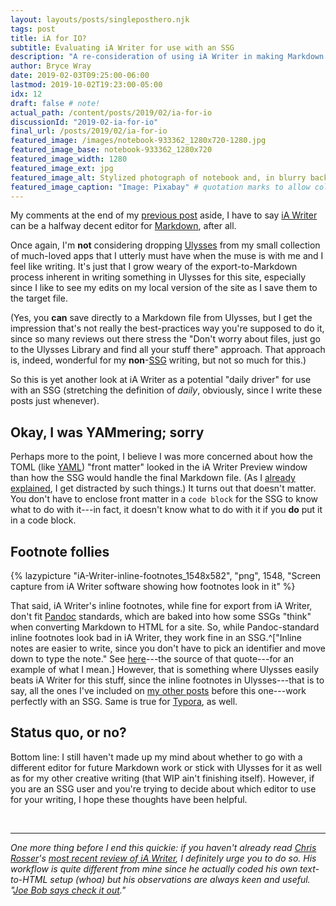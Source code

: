 ```yaml
---
layout: layouts/posts/singleposthero.njk
tags: post
title: iA for IO? 
subtitle: Evaluating iA Writer for use with an SSG
description: "A re-consideration of using iA Writer in making Markdown files for this site’s posts."
author: Bryce Wray
date: 2019-02-03T09:25:00-06:00
lastmod: 2019-10-02T19:23:00-05:00
idx: 12
draft: false # note!
actual_path: /content/posts/2019/02/ia-for-io
discussionId: "2019-02-ia-for-io"
final_url: /posts/2019/02/ia-for-io
featured_image: /images/notebook-933362_1280x720-1280.jpg
featured_image_base: notebook-933362_1280x720
featured_image_width: 1280
featured_image_ext: jpg
featured_image_alt: Stylized photograph of notebook and, in blurry background, a pencil
featured_image_caption: "Image: Pixabay" # quotation marks to allow colon
---
```


My comments at the end of my [previous post](/posts/2019/01/blox-sux) aside, I have to say [iA Writer](https://www.ia.net/writer) can be a halfway decent editor for [Markdown](https://daringfireball.net/projects/markdown/), after all.

Once again, I'm **not** considering dropping [Ulysses](https://ulysses.app) from my small collection of much-loved apps that I utterly must have when the muse is with me and I feel like writing. It's just that I grow weary of the export-to-Markdown process inherent in writing something in Ulysses for this site, especially since I like to see my edits on my local version of the site as I save them to the target file.

(Yes, you **can** save directly to a Markdown file from Ulysses, but I get the impression that's not really the best-practices way you're supposed to do it, since so many reviews out there stress the "Don't worry about files, just go to the Ulysses Library and find all your stuff there" approach. That approach is, indeed, wonderful for my **non**-[SSG](https://staticgen.com) writing, but not so much for this.)

So this is yet another look at iA Writer as a potential "daily driver" for use with an SSG (stretching the definition of *daily*, obviously, since I write these posts just whenever).

## Okay, I was YAMmering; sorry

Perhaps more to the point, I believe I was more concerned about how the TOML (like [YAML](https://yaml.org)) "front matter" looked in the iA Writer Preview window than how the SSG would handle the final Markdown file. (As I [already explained](/posts/2018/09/why-finally-settled-ulysses), I get distracted by such things.) It turns out that doesn't matter. You don't have to enclose front matter in a ```code block``` for the SSG to know what to do with it---in fact, it doesn't know what to do with it if you **do** put it in a code block.

## Footnote follies

{% lazypicture "iA-Writer-inline-footnotes_1548x582", "png", 1548, "Screen capture from iA Writer software showing how footnotes look in it" %}

That said, iA Writer's inline footnotes, while fine for export from iA Writer, don't fit [Pandoc](https://pandoc.org) standards, which are baked into how some SSGs "think" when converting Markdown to HTML for a site. So, while Pandoc-standard inline footnotes look bad in iA Writer, they work fine in an SSG.^["Inline notes are easier to write, since you don't have to pick an identifier and move down to type the note." See [here](https://github.com/Witiko/markdown/issues/3)---the source of that quote---for an example of what I mean.] However, that is something where Ulysses easily beats iA Writer for this stuff, since the inline footnotes in Ulysses---that is to say, all the ones I've included on [my other posts](/posts) before this one---work perfectly with an SSG. Same is true for [Typora](https://typora.io), as well.

## Status quo, or no?

Bottom line: I still haven't made up my mind about whether to go with a different editor for future Markdown work or stick with Ulysses for it as well as for my other creative writing (that WIP ain't finishing itself). However, if you are an SSG user and you're trying to decide about which editor to use for your writing, I hope these thoughts have been helpful.

<br />
<hr />

*One more thing before I end this quickie: if you haven't already read [Chris Rosser](https://chrisrosser.net)'s [most recent review of iA Writer](https://chrisrosser.net/posts/2019/01/26/ia-writer-5-review/), I definitely urge you to do so. His workflow is quite different from mine since he actually coded his own text-to-HTML setup (whoa) but his observations are always keen and useful. "[Joe Bob says check it out](https://en.wikipedia.org/wiki/Joe_Bob_Briggs)."*